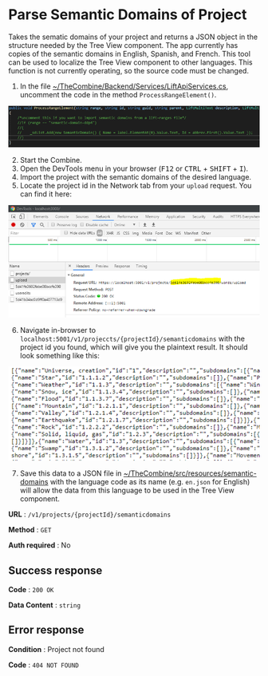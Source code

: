 # Parse Semantic Domains of Project

Takes the sematic domains of your project and returns a JSON object in the structure needed by the Tree View component.
The app currently has copies of the semantic domains in English, Spanish, and French. This tool can be used to localize the Tree View component to other languages.
This function is not currently operating, so the source code must be changed. 

1. In the file [~/TheCombine/Backend/Services/LiftApiServices.cs](../../../Backend/Services/LiftApiServices.cs), uncomment the code in the method `ProcessRangeElement()`.

![Code](code.PNG)

2. Start the Combine.
3. Open the DevTools menu in your browser (<kbd>F12</kbd> or <kbd>CTRL</kbd> + <kbd>SHIFT</kbd> + <kbd>I</kbd>).
4. Import the project with the semantic domains of the desired language.
5. Locate the project id in the Network tab from your `upload` request. You can find it here:

![DevTools](DevToolProjId.PNG)

6. Navigate in-browser to `localhost:5001/v1/projeccts/{projectId}/semanticdomains` with the project id you found, which will give you the plaintext result. It should look something like this:

![SemDom](semdoms.PNG)

7.  Save this data to a JSON file in [~/TheCombine/src/resources/semantic-domains](../../../src/resources/semantic-domains) with the language code as its name (e.g. `en.json` for English) will allow the data from this language to be used in the Tree View component.

**URL** : `/v1/projects/{projectId}/semanticdomains`

**Method** : `GET`

**Auth required** : No

## Success response

**Code** : `200 OK`

**Data Content** : `string`

## Error response

**Condition** : Project not found

**Code** : `404 NOT FOUND`
